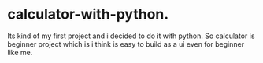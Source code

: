 # calculator-with-python.
Its kind of my first project and i decided to do it with python. 
So calculator is beginner project which is i think is easy to build as a ui even for beginner like me.
